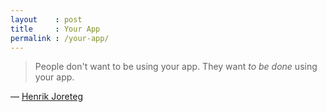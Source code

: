 ```yaml
---
layout    : post
title     : Your App
permalink : /your-app/
---
```


> People don't want to be using your app. They want *to be done* using your app.

&mdash; [Henrik Joreteg][tweet]

[tweet]: https://twitter.com/muntzen/status/905426177535475713
